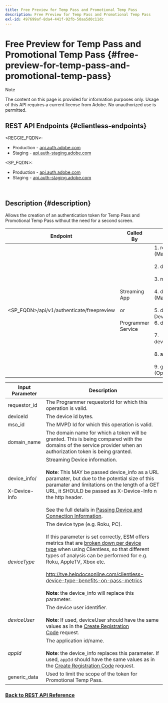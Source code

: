 ```yaml
---
title: Free Preview for Temp Pass and Promotional Temp Pass
description: Free Preview for Temp Pass and Promotional Temp Pass
exl-id: 497699af-8da4-441f-92fb-50aa5d0c11dc
---
```

# Free Preview for Temp Pass and Promotional Temp Pass {#free-preview-for-temp-pass-and-promotional-temp-pass}

>[!NOTE]
>
>The content on this page is provided for information purposes only. Usage of this API requires a current license from Adobe. No unauthorized use is permitted.

## REST API Endpoints {#clientless-endpoints}

<REGGIE_FQDN>:

* Production - [api.auth.adobe.com](http://api.auth.adobe.com/)
* Staging - [api.auth-staging.adobe.com](http://api.auth-staging.adobe.com/)

<SP_FQDN>:

* Production - [api.auth.adobe.com](http://api.auth.adobe.com/)
* Staging - [api.auth-staging.adobe.com](http://api.auth-staging.adobe.com/)

</br>

## Description {#description}

Allows the creation of an authentication token for Temp Pass and Promotional Temp Pass without the need for a second screen.

  
| Endpoint | Called  </br>By | Input   </br>Params | HTTP  </br>Method | Response | HTTP  </br>Response |
| --- | --- | --- | --- | --- | --- |
| <SP_FQDN>/api/v1/authenticate/freepreview | Streaming App</br></br>or</br></br>Programmer Service | 1.  requestor_id (Mandatory)</br>    </br>2.  deviceId (Mandatory)</br>    </br>3.  mso_id (Mandatory)</br>    </br>4.  domain_name (Mandatory)</br>    </br>5.  device_info/X-Device-Info (Mandatory)</br>6.  deviceType</br>    </br>7.  deviceUser (Deprecated)</br>    </br>8.  appId (Deprecated)</br>    </br>9.  generic_data (Optional) | POST | The successful response will be a 204 No Content, indicating that the token was successfully created and is ready to use for the authz flows. | 204 - No Content   </br>400 - Bad request |

<div>

  
| Input Parameter | Description |
| --- | --- |
| requestor_id | The Programmer requestorId for which this operation is valid. |
| deviceId | The device id bytes. |
| mso_id | The MVPD Id for which this operation is valid. |
| domain_name | The domain name for which a token will be granted. This is being compared with the domains of the service provider when an authorization token is being granted. |
| device_info/</br></br>X-Device-Info | Streaming Device information.</br></br>**Note**: This MAY be passed device_info as a URL paramater, but due to the potential size of this paramater and limitations on the length of a GET URL, it SHOULD be passed as X-Device-Info n the http header. </br></br>See the full details in [Passing Device and Connection Information](http://tve.helpdocsonline.com/passing-device-information). |
| _deviceType_ | The device type (e.g. Roku, PC).</br></br>If this parameter is set correctly, ESM offers metrics that are [broken down per device type](http://tve.helpdocsonline.com/esm-overview$clientless_device_type) when using Clientless, so that different types of analysis can be performed for e.g. Roku, AppleTV, Xbox etc.</br></br>http://tve.helpdocsonline.com/clientless-device-type-benefits-on-pass-metrics</br></br>**Note**: the device_info will replace this parameter. |
| _deviceUser_ | The device user identifier.</br></br>**Note**: If used, deviceUser should have the same values as in the [Create Registration Code](http://tve.helpdocsonline.com/registration-code-request) request. |
| _appId_ | The application id/name. </br></br>**Note**: the device_info replaces this parameter. If used, `appId` should have the same values as in the [Create Registration Code](http://tve.helpdocsonline.com/create-registration-page-/-login-uri) request. |
| generic_data | Used to limit the scope of the token for Promotional Temp Pass. |


### [Back to REST API Reference](http://tve.helpdocsonline.com/rest-api-reference)
